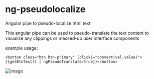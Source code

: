 # ng-pseudolocalize
Angular pipe to pseudo-localize html text

This angular pipe can be used to pseudo-translate the text content to visualize any clippings or messed-up user interface components

example usage:
```
<button class="btn btn-primary" (click)="convert(val.value)">{{getBtnText() | ngPseudoTranslate:true}}</button>
```

![image](https://user-images.githubusercontent.com/14909563/102699026-b1facb00-4267-11eb-978b-7ad480569a9d.png)
